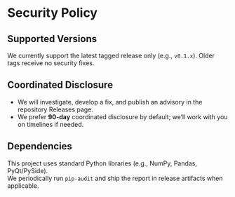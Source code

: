 # Security Policy

## Supported Versions
We currently support the latest tagged release only (e.g., `v0.1.x`). Older tags receive no security fixes.


## Coordinated Disclosure
- We will investigate, develop a fix, and publish an advisory in the repository Releases page.
- We prefer **90-day** coordinated disclosure by default; we’ll work with you on timelines if needed.

## Dependencies
This project uses standard Python libraries (e.g., NumPy, Pandas, PyQt/PySide).  
We periodically run `pip-audit` and ship the report in release artifacts when applicable.
